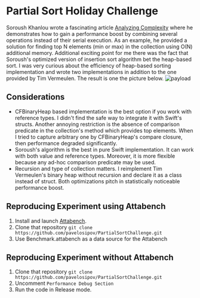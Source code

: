# Partial Sort Holiday Challenge

Soroush Khanlou wrote a fascinating article [Analyzing Complexity](http://khanlou.com/2018/12/analyzing-complexity/) where he demonstrates how to gain a performance boost by combining several operations instead of their serial execution. As an example, he provided a solution for finding top N elements (min or max) in the collection using O(N) additional memory. Additional exciting point for me there was the fact that Soroush's optimized version of insertion sort algorithm bet the heap-based sort. I was very curious about the efficiency of heap-based sorting implementation and wrote two implementations in addition to the one provided by Tim Vermeulen. The result is one the picture below.
![payload](https://raw.github.com/pavelosipov/PartialSortChallenge/master/.results/partial_sort_challenge.png)

## Considerations
* CFBinaryHeap based implementation is the best option if you work with reference types. I didn't find the safe way to integrate it with Swift's structs. Another annoying restriction is the absence of comparison predicate in the collection's method which provides top elements. When I tried to capture arbitrary one by CFBinaryHeap's compare closure, then performance degraded significantly.
* Soroush's algorithm is the best in pure Swift implementation. It can work with both value and reference types. Moreover, it is more flexible because any ad-hoc comparison predicate may be used.
* Recursion and type of collection matters. I reimplement Tim Vermeulen's binary heap without recursion and declare it as a class instead of struct. Both optimizations pitch in statistically noticeable performance boost.

## Reproducing Experiment using Attabench

1. Install and launch [Attabench](https://github.com/attaswift/Attabench).
2. Clone that repository `git clone https://github.com/pavelosipov/PartialSortChallenge.git`
3. Use Benchmark.attabench as a data source for the Attabench

## Reproducing Experiment without Attabench
1. Clone that repository `git clone https://github.com/pavelosipov/PartialSortChallenge.git`
2. Uncomment `Performance Debug Section`
3. Run the code in Release mode.
